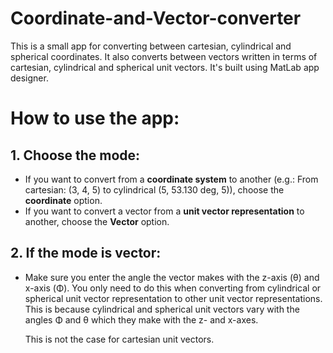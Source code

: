 # Coordinate-and-Vector-converter
This is a small app for converting between cartesian, cylindrical and spherical coordinates. It also converts between vectors written in terms of cartesian, cylindrical and spherical unit vectors. It's built using MatLab app designer.

# How to use the app:

## 1. Choose the mode:
   - If you want to convert from a **coordinate system** to another (e.g.: From cartesian: (3, 4, 5) to cylindrical (5, 53.130 deg, 5)), choose the **coordinate** option.
   - If you want to convert a vector from a **unit vector representation** to another, choose the **Vector** option.
## 2. If the mode is **vector**:
   - Make sure you enter the angle the vector makes with the z-axis (θ) and x-axis (Φ). You only need to do this when converting from cylindrical or spherical unit vector representation to other unit vector representations. This is because cylindrical and spherical unit vectors vary with the angles Φ and θ which they make with the z- and x-axes.
   
     This is not the case for cartesian unit vectors.  

